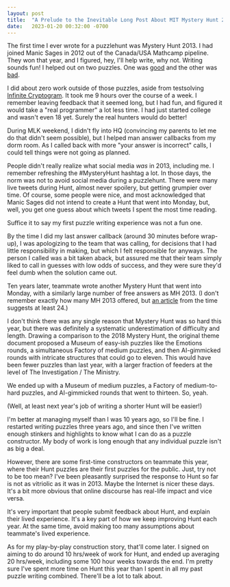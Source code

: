```yaml
---
layout: post
title:  "A Prelude to the Inevitable Long Post About MIT Mystery Hunt 2023"
date:   2023-01-20 00:32:00 -0700
---
```


The first time I ever wrote for a puzzlehunt was Mystery Hunt 2013. I had joined
Manic Sages in 2012 out of the Canada/USA Mathcamp pipeline. They won that year,
and I figured, hey, I'll help write, why not. Writing sounds fun! I helped out on
two puzzles. One was [good](https://puzzles.mit.edu/2013/coinheist.com/indiana/snow_day/index.html)
and the other was [bad](https://puzzles.mit.edu/2013/coinheist.com/indiana/houston_we_have_liftoff/index.html).

I did about zero work outside of those puzzles, aside from testsolving
[Infinite Cryptogram](https://puzzles.mit.edu/2013/coinheist.com/sneakers/infinite_cryptogram/index.html).
It took me 9 hours over the course of a week.
I remember leaving feedback that it seemed long, but I had fun, and figured
it would take a "real programmer" a lot less time. I had just started college and wasn't
even 18 yet. Surely the real hunters would do better!

During MLK weekend, I didn't fly into HQ (convincing my parents to let me
do that didn't seem possible), but I helped man answer callbacks from my dorm room.
As I called back with more "your answer is incorrect" calls, I could tell things were
not going as planned.

People didn't really realize what social media *was* in 2013, including me.
I remember refreshing the #MysteryHunt hashtag a lot.
In those days, the norm
was not to avoid social media during a puzzlehunt. There were many live tweets
during Hunt, almost never spoilery, but getting grumpier over time. Of course, some
people were nice, and most acknowledged that Manic Sages did not intend to create
a Hunt that went into Monday, but, well, you get one guess about which
tweets I spent the most time reading.

Suffice it to say my first puzzle writing experience was not a fun one.

By the time
I did my last answer callback (around 30 minutes before wrap-up), I was apologizing
to the team that was calling, for decisions that I had little responsibility in making,
but which I felt responsible for anyways. The person I called was a bit taken aback,
but assured me that their team simply liked to call in guesses with low odds of success,
and they were sure they'd feel dumb when the solution came out.

Ten years later, teammate wrote another Mystery Hunt that went into Monday, with
a similarly large number of free answers as MH 2013. (I don't remember exactly how many
MH 2013 offered, but
[an article](https://www.wired.com/2013/01/2013-the-year-the-mystery-hunt-broke/)
from the time suggests at least 24.)

I don't think there was any single reason that
Mystery Hunt was so hard this year, but there was definitely a systematic underestimation of difficulty
and length. Drawing a comparison to the 2018 Mystery Hunt, the original theme document proposed a Museum of easy-ish
puzzles like the Emotions rounds, a simultaneous Factory of medium puzzles, and then AI-gimmicked
rounds with intricate structures that could go to eleven. This would have been fewer puzzles than last year, with a larger
fraction of feeders at the level of The Investigation / The Ministry.

We ended up with a Museum of medium puzzles, a Factory of medium-to-hard
puzzles, and AI-gimmicked rounds that went to thirteen. So, yeah.

(Well, at least next year's job of writing a shorter Hunt will be easier!)

I'm better at managing myself than I was 10 years ago, so I'll be fine. I restarted writing puzzles
three years ago,
and since then I've written enough stinkers and highlights to know what I can do as a
puzzle constructor. My body of work is long enough that any individual puzzle isn't as big a deal.

However, there are some first-time constructors on teammate this year, where their Hunt puzzles are
their first puzzles for the public.
Just, try not to be too mean? I've been pleasantly surprised the response to Hunt so far is
not as vitriolic as it was in 2013.
Maybe the Internet is nicer these days. It's a bit more obvious
that online discourse has real-life impact and vice versa.

It's very important that people submit feedback about Hunt, and explain their lived
experience. It's a key part of how we keep improving Hunt each year. At the same time, avoid making
too many assumptions about teammate's lived experience.

As for my play-by-play construction story, that'll come later. I signed on aiming to do around 10
hrs/week of work for Hunt, and ended up averaging 20 hrs/week, including some 100 hour weeks towards
the end. I'm pretty sure I've spent more time on Hunt this year than I spent in all my past puzzle writing
combined. There'll be a lot to talk about.
